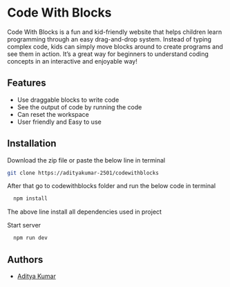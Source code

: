 # Code With Blocks

Code With Blocks is a fun and kid-friendly website that helps children learn programming through an easy drag-and-drop system. Instead of typing complex code, kids can simply move blocks around to create programs and see them in action. It’s a great way for beginners to understand coding concepts in an interactive and enjoyable way!



## Features

- Use draggable blocks to write code
- See the output of code by running the code
- Can reset the workspace
- User friendly and Easy to use


## Installation


Download the zip file or paste the below line in terminal

``` bash
git clone https://adityakumar-2501/codewithblocks
```

After that go to codewithblocks folder and run the below code in terminal

```bash
  npm install
```
The above line install all dependencies used in project

Start server

```bash
  npm run dev
```
## Authors

- [Aditya Kumar](https://www.github.com/adityakumar-2501)

